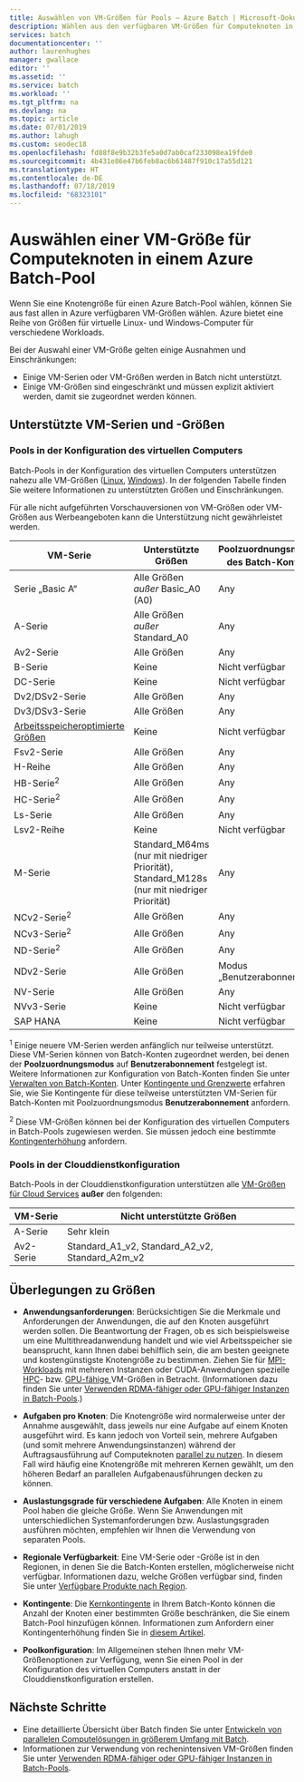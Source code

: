 ```yaml
---
title: Auswählen von VM-Größen für Pools – Azure Batch | Microsoft-Dokumentation
description: Wählen aus den verfügbaren VM-Größen für Computeknoten in Azure Batch-Pools
services: batch
documentationcenter: ''
author: laurenhughes
manager: gwallace
editor: ''
ms.assetid: ''
ms.service: batch
ms.workload: ''
ms.tgt_pltfrm: na
ms.devlang: na
ms.topic: article
ms.date: 07/01/2019
ms.author: lahugh
ms.custom: seodec18
ms.openlocfilehash: fd88f8e9b32b3fe5a0d7ab0caf233098ea19fde0
ms.sourcegitcommit: 4b431e86e47b6feb8ac6b61487f910c17a55d121
ms.translationtype: HT
ms.contentlocale: de-DE
ms.lasthandoff: 07/18/2019
ms.locfileid: "68323101"
---
```

# <a name="choose-a-vm-size-for-compute-nodes-in-an-azure-batch-pool"></a>Auswählen einer VM-Größe für Computeknoten in einem Azure Batch-Pool

Wenn Sie eine Knotengröße für einen Azure Batch-Pool wählen, können Sie aus fast allen in Azure verfügbaren VM-Größen wählen. Azure bietet eine Reihe von Größen für virtuelle Linux- und Windows-Computer für verschiedene Workloads.

Bei der Auswahl einer VM-Größe gelten einige Ausnahmen und Einschränkungen:

* Einige VM-Serien oder VM-Größen werden in Batch nicht unterstützt.
* Einige VM-Größen sind eingeschränkt und müssen explizit aktiviert werden, damit sie zugeordnet werden können.

## <a name="supported-vm-series-and-sizes"></a>Unterstützte VM-Serien und -Größen

### <a name="pools-in-virtual-machine-configuration"></a>Pools in der Konfiguration des virtuellen Computers

Batch-Pools in der Konfiguration des virtuellen Computers unterstützen nahezu alle VM-Größen ([Linux](../virtual-machines/linux/sizes.md), [Windows](../virtual-machines/windows/sizes.md)). In der folgenden Tabelle finden Sie weitere Informationen zu unterstützten Größen und Einschränkungen.

Für alle nicht aufgeführten Vorschauversionen von VM-Größen oder VM-Größen aus Werbeangeboten kann die Unterstützung nicht gewährleistet werden.

| VM-Serie  | Unterstützte Größen | Poolzuordnungsmodus des Batch-Kontos<sup>1</sup> |
|------------|---------|-----------------|
| Serie „Basic A“ | Alle Größen *außer* Basic_A0 (A0) | Any |
| A-Serie | Alle Größen *außer* Standard_A0 | Any |
| Av2-Serie | Alle Größen | Any |
| B-Serie | Keine | Nicht verfügbar |
| DC-Serie | Keine | Nicht verfügbar |
| Dv2/DSv2-Serie | Alle Größen | Any |
| Dv3/DSv3-Serie | Alle Größen | Any |
| [Arbeitsspeicheroptimierte Größen](../virtual-machines/linux/sizes-memory.md) | Keine | Nicht verfügbar |
| Fsv2-Serie | Alle Größen | Any |
| H-Reihe | Alle Größen | Any |
| HB-Serie<sup>2</sup> | Alle Größen | Any |
| HC-Serie<sup>2</sup> | Alle Größen | Any |
| Ls-Serie | Alle Größen | Any |
| Lsv2-Reihe | Keine | Nicht verfügbar |
| M-Serie | Standard_M64ms (nur mit niedriger Priorität), Standard_M128s (nur mit niedriger Priorität) | Any |  
| NCv2-Serie<sup>2</sup> | Alle Größen | Any |
| NCv3-Serie<sup>2</sup> | Alle Größen | Any |
| ND-Serie<sup>2</sup> | Alle Größen | Any |
| NDv2-Serie | Alle Größen | Modus „Benutzerabonnement“ |
| NV-Serie | Alle Größen | Any |
| NVv3-Serie | Keine | Nicht verfügbar |
| SAP HANA | Keine | Nicht verfügbar |

<sup>1</sup> Einige neuere VM-Serien werden anfänglich nur teilweise unterstützt. Diese VM-Serien können von Batch-Konten zugeordnet werden, bei denen der **Poolzuordnungsmodus** auf **Benutzerabonnement** festgelegt ist. Weitere Informationen zur Konfiguration von Batch-Konten finden Sie unter [Verwalten von Batch-Konten](batch-account-create-portal.md#additional-configuration-for-user-subscription-mode). Unter [Kontingente und Grenzwerte](batch-quota-limit.md) erfahren Sie, wie Sie Kontingente für diese teilweise unterstützten VM-Serien für Batch-Konten mit Poolzuordnungsmodus **Benutzerabonnement** anfordern.  

<sup>2</sup> Diese VM-Größen können bei der Konfiguration des virtuellen Computers in Batch-Pools zugewiesen werden. Sie müssen jedoch eine bestimmte [Kontingenterhöhung](batch-quota-limit.md#increase-a-quota) anfordern.

### <a name="pools-in-cloud-service-configuration"></a>Pools in der Clouddienstkonfiguration

Batch-Pools in der Clouddienstkonfiguration unterstützen alle [VM-Größen für Cloud Services](../cloud-services/cloud-services-sizes-specs.md) **außer** den folgenden:

| VM-Serie  | Nicht unterstützte Größen |
|------------|-------------------|
| A-Serie   | Sehr klein       |
| Av2-Serie | Standard_A1_v2, Standard_A2_v2, Standard_A2m_v2 |

## <a name="size-considerations"></a>Überlegungen zu Größen

* **Anwendungsanforderungen**: Berücksichtigen Sie die Merkmale und Anforderungen der Anwendungen, die auf den Knoten ausgeführt werden sollen. Die Beantwortung der Fragen, ob es sich beispielsweise um eine Multithreadanwendung handelt und wie viel Arbeitsspeicher sie beansprucht, kann Ihnen dabei behilflich sein, die am besten geeignete und kostengünstigste Knotengröße zu bestimmen. Ziehen Sie für [MPI-Workloads](batch-mpi.md) mit mehreren Instanzen oder CUDA-Anwendungen spezielle [HPC](../virtual-machines/linux/sizes-hpc.md)- bzw. [GPU-fähige ](../virtual-machines/linux/sizes-gpu.md) VM-Größen in Betracht. (Informationen dazu finden Sie unter [Verwenden RDMA-fähiger oder GPU-fähiger Instanzen in Batch-Pools](batch-pool-compute-intensive-sizes.md).)

* **Aufgaben pro Knoten**: Die Knotengröße wird normalerweise unter der Annahme ausgewählt, dass jeweils nur eine Aufgabe auf einem Knoten ausgeführt wird. Es kann jedoch von Vorteil sein, mehrere Aufgaben (und somit mehrere Anwendungsinstanzen) während der Auftragsausführung auf Computeknoten [parallel zu nutzen](batch-parallel-node-tasks.md). In diesem Fall wird häufig eine Knotengröße mit mehreren Kernen gewählt, um den höheren Bedarf an parallelen Aufgabenausführungen decken zu können.

* **Auslastungsgrade für verschiedene Aufgaben**: Alle Knoten in einem Pool haben die gleiche Größe. Wenn Sie Anwendungen mit unterschiedlichen Systemanforderungen bzw. Auslastungsgraden ausführen möchten, empfehlen wir Ihnen die Verwendung von separaten Pools.

* **Regionale Verfügbarkeit**: Eine VM-Serie oder -Größe ist in den Regionen, in denen Sie die Batch-Konten erstellen, möglicherweise nicht verfügbar. Informationen dazu, welche Größen verfügbar sind, finden Sie unter [Verfügbare Produkte nach Region](https://azure.microsoft.com/regions/services/).

* **Kontingente**: Die [Kernkontingente](batch-quota-limit.md#resource-quotas) in Ihrem Batch-Konto können die Anzahl der Knoten einer bestimmten Größe beschränken, die Sie einem Batch-Pool hinzufügen können. Informationen zum Anfordern einer Kontingenterhöhung finden Sie in [diesem Artikel](batch-quota-limit.md#increase-a-quota). 

* **Poolkonfiguration**: Im Allgemeinen stehen Ihnen mehr VM-Größenoptionen zur Verfügung, wenn Sie einen Pool in der Konfiguration des virtuellen Computers anstatt in der Clouddienstkonfiguration erstellen.

## <a name="next-steps"></a>Nächste Schritte

* Eine detaillierte Übersicht über Batch finden Sie unter [Entwickeln von parallelen Computelösungen in größerem Umfang mit Batch](batch-api-basics.md).
* Informationen zur Verwendung von rechenintensiven VM-Größen finden Sie unter [Verwenden RDMA-fähiger oder GPU-fähiger Instanzen in Batch-Pools](batch-pool-compute-intensive-sizes.md).
